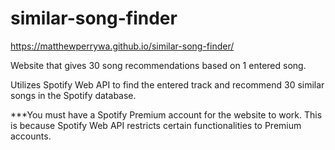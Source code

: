 # similar-song-finder
https://matthewperrywa.github.io/similar-song-finder/

Website that gives 30 song recommendations based on 1 entered song.

Utilizes Spotify Web API to find the entered track and recommend 30 similar songs in the Spotify database.

***You must have a Spotify Premium account for the website to work. This is because Spotify Web API restricts certain functionalities to Premium accounts.

